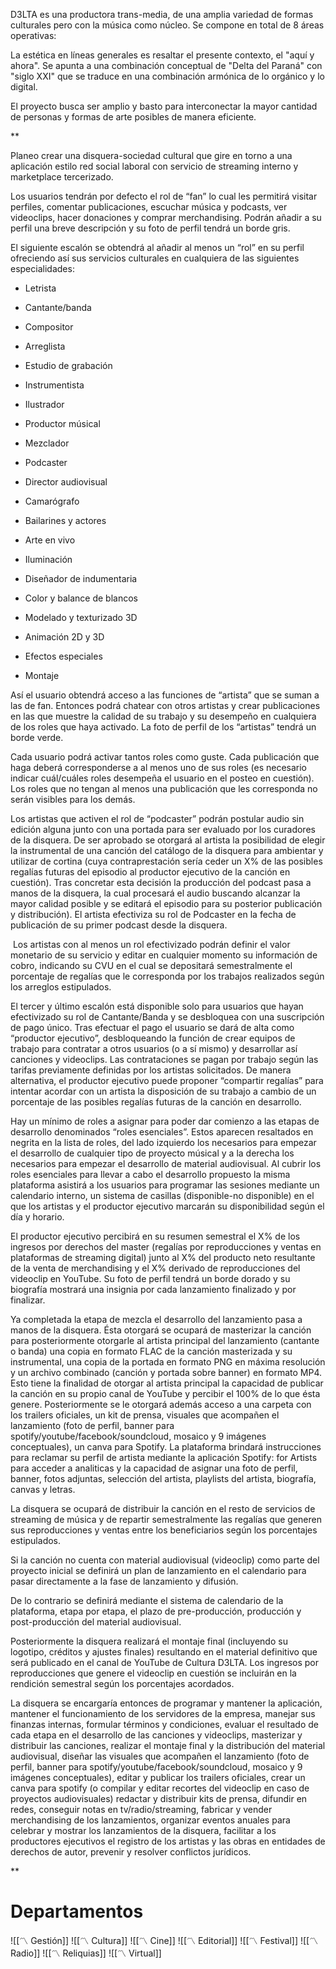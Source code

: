 D3LTA es una productora trans-media, de una amplia variedad de formas culturales pero con la música como núcleo. Se compone en total de 8 áreas operativas: 

La estética en líneas generales es resaltar el presente contexto, el "aquí y ahora". Se apunta a una combinación conceptual de "Delta del Paraná" con "siglo XXI" que se traduce en una combinación armónica de lo orgánico y lo digital.

El proyecto busca ser amplio y basto para interconectar la mayor cantidad de personas y formas de arte posibles de manera eficiente.

**

Planeo crear una disquera-sociedad cultural que gire en torno a una aplicación estilo red social laboral con servicio de streaming interno y marketplace tercerizado. 

  

Los usuarios tendrán por defecto el rol de “fan” lo cual les permitirá visitar perfiles, comentar publicaciones, escuchar música y podcasts, ver videoclips, hacer donaciones y comprar merchandising. Podrán añadir a su perfil una breve descripción y su foto de perfil tendrá un borde gris.

  

El siguiente escalón se obtendrá al añadir al menos un “rol” en su perfil ofreciendo así sus servicios culturales en cualquiera de las siguientes especialidades:

  
  

- Letrista
- Cantante/banda
- Compositor
- Arreglista
- Estudio de grabación
- Instrumentista
- Ilustrador
- Productor músical
- Mezclador

  

- Podcaster
- Director audiovisual
- Camarógrafo
- Bailarines y actores
- Arte en vivo
- Iluminación
- Diseñador de indumentaria
- Color y balance de blancos
- Modelado y texturizado 3D
- Animación 2D y 3D
- Efectos especiales
- Montaje  

  

Así el usuario obtendrá acceso a las funciones de “artista” que se suman a las de fan. Entonces podrá chatear con otros artistas y crear publicaciones en las que muestre la calidad de su trabajo y su desempeño en cualquiera de los roles que haya activado. La foto de perfil de los “artistas” tendrá un borde verde. 

Cada usuario podrá activar tantos roles como guste. Cada publicación que haga deberá corresponderse a al menos uno de sus roles (es necesario indicar cuál/cuáles roles desempeña el usuario en el posteo en cuestión). Los roles que no tengan al menos una publicación que les corresponda no serán visibles para los demás.

Los artistas que activen el rol de “podcaster” podrán postular audio sin edición alguna junto con una portada para ser evaluado por los curadores de la disquera. De ser aprobado se otorgará al artista la posibilidad de elegir la instrumental de una canción del catálogo de la disquera para ambientar y utilizar de cortina (cuya contraprestación sería ceder un X% de las posibles regalías futuras del episodio al productor ejecutivo de la canción en cuestión). Tras concretar esta decisión la producción del podcast pasa a manos de la disquera, la cual procesará el audio buscando alcanzar la mayor calidad posible y se editará el episodio para su posterior publicación y distribución). El artista efectiviza su rol de Podcaster en la fecha de publicación de su primer podcast desde la disquera.

 Los artistas con al menos un rol efectivizado podrán definir el valor monetario de su servicio y editar en cualquier momento su información de cobro, indicando su CVU en el cual se depositará semestralmente el porcentaje de regalías que le corresponda por los trabajos realizados según los arreglos estipulados.

  

El tercer y último escalón está disponible solo para usuarios que hayan efectivizado su rol de Cantante/Banda y se desbloquea con una suscripción de pago único. Tras efectuar el pago el usuario se dará de alta como “productor ejecutivo”, desbloqueando la función de crear equipos de trabajo para contratar a otros usuarios (o a sí mismo) y desarrollar así canciones y videoclips. Las contrataciones se pagan por trabajo según las tarifas previamente definidas por los artistas solicitados. De manera alternativa, el productor ejecutivo puede proponer “compartir regalías” para intentar acordar con un artista la disposición de su trabajo a cambio de un porcentaje de las posibles regalías futuras de la canción en desarrollo.

Hay un mínimo de roles a asignar para poder dar comienzo a las etapas de desarrollo denominados “roles esenciales”. Estos aparecen resaltados en negrita en la lista de roles, del lado izquierdo los necesarios para empezar el desarrollo de cualquier tipo de proyecto músical y a la derecha los necesarios para empezar el desarrollo de material audiovisual. Al cubrir los roles esenciales para llevar a cabo el desarrollo propuesto la misma plataforma asistirá a los usuarios para programar las sesiones mediante un calendario interno, un sistema de casillas (disponible-no disponible) en el que los artistas y el productor ejecutivo marcarán su disponibilidad según el día y horario.

El productor ejecutivo percibirá en su resumen semestral el X% de los ingresos por derechos del master (regalías por reproducciones y ventas en plataformas de streaming digital) junto al X% del producto neto resultante de la venta de merchandising y el X% derivado de reproducciones del videoclip en YouTube. Su foto de perfil tendrá un borde dorado y su biografía mostrará una insignia por cada lanzamiento finalizado y por finalizar.

  

Ya completada la etapa de mezcla el desarrollo del lanzamiento pasa a manos de la disquera. Ésta otorgará se ocupará de masterizar la canción para posteriormente otorgarle al artista principal del lanzamiento (cantante o banda) una copia en formato FLAC de la canción masterizada y su instrumental, una copia de la portada en formato PNG en máxima resolución y un archivo combinado (canción y portada sobre banner) en formato MP4. Esto tiene la finalidad de otorgar al artista principal la capacidad de publicar la canción en su propio canal de YouTube y percibir el 100% de lo que ésta genere. Posteriormente se le otorgará además acceso a una carpeta con los trailers oficiales, un kit de prensa, visuales que acompañen el lanzamiento (foto de perfil, banner para spotify/youtube/facebook/soundcloud, mosaico y 9 imágenes conceptuales), un canva para Spotify. La plataforma brindará instrucciones para reclamar su perfil de artista mediante la aplicación Spotify: for Artists para acceder a analiticas y la capacidad de asignar una foto de perfil, banner, fotos adjuntas, selección del artista, playlists del artista, biografía, canvas y letras.

  

La disquera se ocupará de distribuir la canción en el resto de servicios de streaming de música y de repartir semestralmente las regalías que generen sus reproducciones y ventas entre los beneficiarios según los porcentajes estipulados.

  

Si la canción no cuenta con material audiovisual (videoclip) como parte del proyecto inicial se definirá un plan de lanzamiento en el calendario para pasar directamente a la fase de lanzamiento y difusión.

  

De lo contrario se definirá mediante el sistema de calendario de la plataforma, etapa por etapa, el plazo de pre-producción, producción y post-producción del material audiovisual.

Posteriormente la disquera realizará el montaje final (incluyendo su logotipo, créditos y ajustes finales) resultando en el material definitivo que será publicado en el canal de YouTube de Cultura D3LTA. Los ingresos por reproducciones que genere el videoclip en cuestión se incluirán en la rendición semestral según los porcentajes acordados.

  

La disquera se encargaría entonces de programar y mantener la aplicación, mantener el funcionamiento de los servidores de la empresa, manejar sus finanzas internas, formular términos y condiciones, evaluar el resultado de cada etapa en el desarrollo de las canciones y videoclips, masterizar y distribuir las canciones, realizar el montaje final y la distribución del material audiovisual, diseñar las visuales que acompañen el lanzamiento (foto de perfil, banner para spotify/youtube/facebook/soundcloud, mosaico y 9 imágenes conceptuales), editar y publicar los trailers oficiales, crear un canva para spotify (o compilar y editar recortes del videoclip en caso de proyectos audiovisuales) redactar y distribuir kits de prensa, difundir en redes, conseguir notas en tv/radio/streaming, fabricar y vender merchandising de los lanzamientos, organizar eventos anuales para celebrar y mostrar los lanzamientos de la disquera, facilitar a los productores ejecutivos el registro de los artistas y las obras en entidades de derechos de autor, prevenir y resolver conflictos jurídicos.

**

# Departamentos
![[〽 Gestión]]
![[〽 Cultura]]
![[〽 Cine]]
![[〽 Editorial]]
![[〽 Festival]]
![[〽 Radio]]
![[〽 Reliquias]]
![[〽 Virtual]]